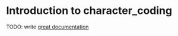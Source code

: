 # Introduction to character_coding

TODO: write [great documentation](http://jacobian.org/writing/what-to-write/)
